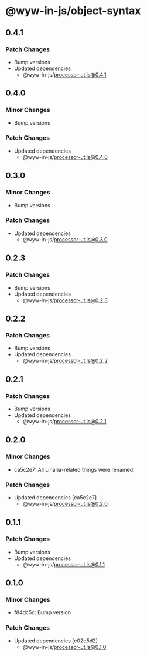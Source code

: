 # @wyw-in-js/object-syntax

## 0.4.1

### Patch Changes

- Bump versions
- Updated dependencies
  - @wyw-in-js/processor-utils@0.4.1

## 0.4.0

### Minor Changes

- Bump versions

### Patch Changes

- Updated dependencies
  - @wyw-in-js/processor-utils@0.4.0

## 0.3.0

### Minor Changes

- Bump versions

### Patch Changes

- Updated dependencies
  - @wyw-in-js/processor-utils@0.3.0

## 0.2.3

### Patch Changes

- Bump versions
- Updated dependencies
  - @wyw-in-js/processor-utils@0.2.3

## 0.2.2

### Patch Changes

- Bump versions
- Updated dependencies
  - @wyw-in-js/processor-utils@0.2.2

## 0.2.1

### Patch Changes

- Bump versions
- Updated dependencies
  - @wyw-in-js/processor-utils@0.2.1

## 0.2.0

### Minor Changes

- ca5c2e7: All Linaria-related things were renamed.

### Patch Changes

- Updated dependencies [ca5c2e7]
  - @wyw-in-js/processor-utils@0.2.0

## 0.1.1

### Patch Changes

- Bump versions
- Updated dependencies
  - @wyw-in-js/processor-utils@0.1.1

## 0.1.0

### Minor Changes

- f84dc5c: Bump version

### Patch Changes

- Updated dependencies [e02d5d2]
  - @wyw-in-js/processor-utils@0.1.0
